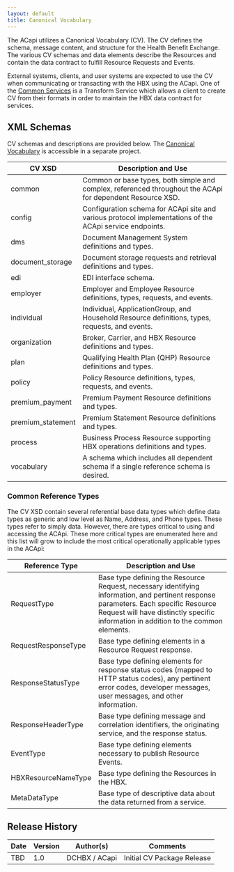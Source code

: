 ```yaml
---
layout: default
title: Canonical Vocabulary
---
```

The ACapi utilizes a Canonical Vocabulary (CV).  The CV defines the schema, message content, and structure for the Health Benefit Exchange.  The various CV schemas and data elements describe the Resources and contain the data contract to fulfill Resource Requests and Events.

External systems, clients, and user systems are expected to use the CV when communicating or transacting with the HBX using the ACapi.  One of the [Common Services](/docs/common_services) is a Transform Service which allows a client to create CV from their formats in order to maintain the HBX data contract for services.

## XML Schemas
CV schemas and descriptions are provided below.  The [Canonical Vocabulary](http://github.com/dchbx/cv) is accessible in a separate project.

| CV XSD	| Description and Use | 
| ----- | --------- | 
| common	| Common or base types, both simple and complex, referenced throughout the ACApi for dependent Resource XSD.| 
| config	| Configuration schema for ACApi site and various protocol implementations of the ACApi service endpoints. | 
| dms       | Document Management System definitions and types. |
| document_storage | Document storage requests and retrieval definitions and types. |
| edi	    | EDI interface schema. | 
| employer	| Employer and Employee Resource definitions, types, requests, and events. | 
| individual	| Individual, ApplicationGroup, and Household Resource definitions, types, requests, and events. | 
| organization	| Broker, Carrier, and HBX Resource definitions and types. | 
| plan	| Qualifying Health Plan (QHP) Resource definitions and types. | 
| policy	| Policy Resource definitions, types, requests, and events. | 
| premium_payment	| Premium Payment Resource definitions and types. | 
| premium_statement	| Premium Statement Resource definitions and types. | 
| process	| Business Process Resource supporting HBX operations definitions and types. | 
| vocabulary | A schema which includes all dependent schema if a single reference schema is desired. |

### Common Reference Types

The CV XSD contain several referential base data types which define data types as generic and low level as Name, Address, and Phone types.  These types refer to simply data.  However, there are types critical to using and accessing the ACApi.  These more critical types are enumerated here and this list will grow to include the most critical operationally applicable types in the ACApi:

| Reference Type	| Description and Use | 
| ----- | --------- | 
| RequestType	| Base type defining the Resource Request, necessary identifying information, and pertinent response parameters.  Each specific Resource Request will have distinctly specific information in addition to the common elements. | 
| RequestResponseType | Base type defining elements in a Resource Request response.  |
| ResponseStatusType | Base type defining elements for response status codes (mapped to HTTP status codes), any pertinent error codes, developer messages, user messages, and other information. |
| ResponseHeaderType | Base type defining message and correlation identifiers, the originating service, and the response status. |
| EventType	| Base type defining elements necessary to publish Resource Events. |
| HBXResourceNameType | Base type defining the Resources in the HBX. |
| MetaDataType | Base type of descriptive data about the data returned from a service. | 

## Release History

| Date	| Version	| Author(s)	| Comments | 
| ----- | --------- | --------- | -------- |
| TBD	| 1.0	    | DCHBX / ACapi	 | Initial CV Package Release |
